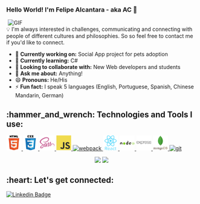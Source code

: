 ### Hello World! I'm Felipe Alcantara - aka AC 👋

<img align="right" width="500" alt="GIF" src="https://mir-s3-cdn-cf.behance.net/project_modules/1400_opt_1/eef76b143584307.627d06916ce10.gif">

💡 I'm always interested in challenges, communicating and connecting with people of different cultures and philosophies. So so feel free to contact me if you'd like to connect.

- 🔭 **Currently working on:** Social App project for pets adoption
- 🌱 **Currently learning:** C#
- 👯 **Looking to collaborate with:** New Web developers and students
- 💬 **Ask me about:** Anything!
- 😄 **Pronouns:** He/His
- ⚡ **Fun fact:** I speak 5 languages (English, Portuguese, Spanish, Chinese Mandarin, German)

<h2 align="left">:hammer_and_wrench: Technologies and Tools I use:</h2>

<p align="left">
    <a href="https://www.w3.org/html/" target="_blank"> <img src="https://raw.githubusercontent.com/devicons/devicon/master/icons/html5/html5-original-wordmark.svg" alt="html5" width="40" height="40"/> </a>
    <a href="https://www.w3schools.com/css/" target="_blank"> <img src="https://raw.githubusercontent.com/devicons/devicon/master/icons/css3/css3-original-wordmark.svg" alt="css3" width="40" height="40"/> </a>
<a href="https://sass-lang.com" target="_blank"> <img src="https://raw.githubusercontent.com/devicons/devicon/master/icons/sass/sass-original.svg" alt="sass" width="40" height="40"/> </a>
    <a href="https://developer.mozilla.org/en-US/docs/Web/JavaScript" target="_blank"> <img src="https://raw.githubusercontent.com/devicons/devicon/master/icons/javascript/javascript-original.svg" alt="javascript" width="40" height="40"/> </a>
<a href="https://webpack.js.org/" target="_blank"> <img src="https://www.vectorlogo.zone/logos/js_webpack/js_webpack-icon.svg" alt="webpack" width="40" height="40"/> </a>
<a href="https://reactjs.org/" target="_blank"> <img src="https://raw.githubusercontent.com/devicons/devicon/master/icons/react/react-original-wordmark.svg" alt="react" width="40" height="40"/> </a>
      <a href="https://nodejs.org" target="_blank"> <img src="https://raw.githubusercontent.com/devicons/devicon/master/icons/nodejs/nodejs-original-wordmark.svg" alt="nodejs" width="40" height="40"/> </a>
    <a href="https://expressjs.com" target="_blank"> <img src="https://raw.githubusercontent.com/devicons/devicon/master/icons/express/express-original-wordmark.svg" alt="express" width="40" height="40"/> </a>
    <a href="https://www.mongodb.com/" target="_blank"> <img src="https://raw.githubusercontent.com/devicons/devicon/master/icons/mongodb/mongodb-original-wordmark.svg" alt="mongodb" width="40" height="40"/> </a>
<a href="https://git-scm.com/" target="_blank"> <img src="https://www.vectorlogo.zone/logos/git-scm/git-scm-icon.svg" alt="git" width="40" height="40"/> </a>
    </p>

<div align=center>
<img height="150em" src="https://github-readme-stats.vercel.app/api?username=felipe-ac&count_private=true&theme=onedark" />
<img height="150em" src="https://github-readme-stats.vercel.app/api/top-langs/?username=felipe-ac&theme=onedark&layout=compact" />
</div>

<h2 align="left">:heart: Let's get connected:</h2>

[![Linkedin Badge](https://img.shields.io/badge/-alcantarafelipe-blue?style=flat-square&logo=Linkedin&logoColor=white&link=https://www.linkedin.com/in/alcantarafelipe/)](https://www.linkedin.com/in/alcantarafelipe) 
